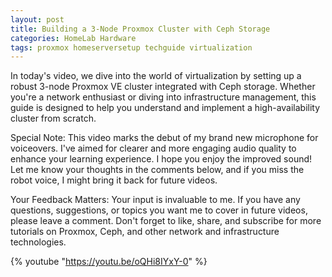 ```yaml
---
layout: post
title: Building a 3-Node Proxmox Cluster with Ceph Storage
categories: HomeLab Hardware
tags: proxmox homeserversetup techguide virtualization 
---
```


In today's video, we dive into the world of virtualization by setting up a robust 3-node Proxmox VE cluster integrated with Ceph storage. Whether you're a network enthusiast or diving into infrastructure management, this guide is designed to help you understand and implement a high-availability cluster from scratch.

Special Note:
This video marks the debut of my brand new microphone for voiceovers. I've aimed for clearer and more engaging audio quality to enhance your learning experience. I hope you enjoy the improved sound! Let me know your thoughts in the comments below, and if you miss the robot voice, I might bring it back for future videos.

Your Feedback Matters:
Your input is invaluable to me. If you have any questions, suggestions, or topics you want me to cover in future videos, please leave a comment. Don't forget to like, share, and subscribe for more tutorials on Proxmox, Ceph, and other network and infrastructure technologies.

{% youtube "https://youtu.be/oQHi8IYxY-0" %}
